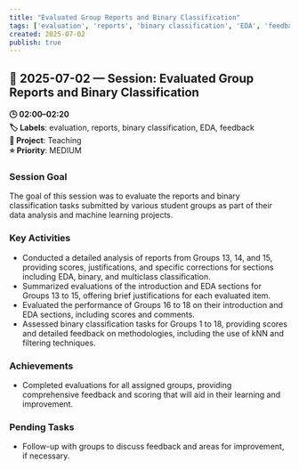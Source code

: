 ```yaml
---
title: "Evaluated Group Reports and Binary Classification"
tags: ['evaluation', 'reports', 'binary classification', 'EDA', 'feedback']
created: 2025-07-02
publish: true
---
```


## 📅 2025-07-02 — Session: Evaluated Group Reports and Binary Classification

**🕒 02:00–02:20**  
**🏷️ Labels**: evaluation, reports, binary classification, EDA, feedback  
**📂 Project**: Teaching  
**⭐ Priority**: MEDIUM  


### Session Goal
The goal of this session was to evaluate the reports and binary classification tasks submitted by various student groups as part of their data analysis and machine learning projects.

### Key Activities
- Conducted a detailed analysis of reports from Groups 13, 14, and 15, providing scores, justifications, and specific corrections for sections including EDA, binary, and multiclass classification.
- Summarized evaluations of the introduction and EDA sections for Groups 13 to 15, offering brief justifications for each evaluated item.
- Evaluated the performance of Groups 16 to 18 on their introduction and EDA sections, including scores and comments.
- Assessed binary classification tasks for Groups 1 to 18, providing scores and detailed feedback on methodologies, including the use of kNN and filtering techniques.

### Achievements
- Completed evaluations for all assigned groups, providing comprehensive feedback and scoring that will aid in their learning and improvement.

### Pending Tasks
- Follow-up with groups to discuss feedback and areas for improvement, if necessary.
